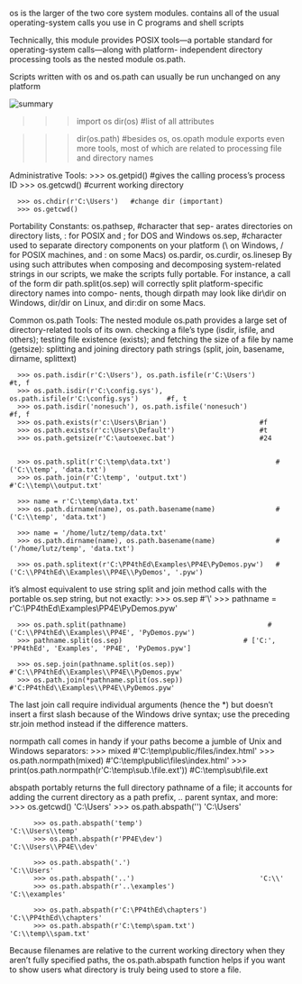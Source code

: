 os is the larger of the two core system modules.
contains all of the usual operating-system calls you use in C programs and shell scripts

Technically, this module provides POSIX tools—a portable standard for operating-system calls—along with platform- independent 
directory processing tools as the nested module os.path.

Scripts written with os and os.path can usually be run unchanged on any platform


![summary](https://user-images.githubusercontent.com/20602254/30064179-99d9b1d2-926e-11e7-99f8-3aa3783e7fa6.png)



>>>import os
>>> dir(os)       #list of all attributes

>>> dir(os.path)    #besides os, os.opath module exports even more tools, most of which are related to processing file and 
                      directory names 


Administrative Tools:
      >>> os.getpid()         #gives the calling process’s process ID
      >>> os.getcwd()         #current working directory

      >>> os.chdir(r'C:\Users')   #change dir (important)
      >>> os.getcwd()


Portability Constants:
      os.pathsep,     #character that sep- arates directories on directory lists, : for POSIX and ; for DOS and Windows
      os.sep,         #character used to separate directory components on your platform (\ on Windows, / for POSIX machines, 
                      and : on some Macs)
      os.pardir, 
      os.curdir, 
      os.linesep
By using such attributes when composing and decomposing system-related strings in our scripts, we make the scripts fully 
portable. For instance, a call of the form dir path.split(os.sep) will correctly split platform-specific directory names 
into compo- nents, though dirpath may look like dir\dir on Windows, dir/dir on Linux, and dir:dir on some Macs. 



Common os.path Tools:
The nested module os.path provides a large set of directory-related tools of its own.
      checking a file’s type (isdir, isfile, and others); 
      testing file existence (exists); and 
      fetching the size of a file by name (getsize):
      splitting and joining directory path strings (split, join, basename, dirname, splittext)

      
      >>> os.path.isdir(r'C:\Users'), os.path.isfile(r'C:\Users')                 #t, f
      >>> os.path.isdir(r'C:\config.sys'), os.path.isfile(r'C:\config.sys')       #f, t
      >>> os.path.isdir('nonesuch'), os.path.isfile('nonesuch')                   #f, f
      >>> os.path.exists(r'c:\Users\Brian')                       #f
      >>> os.path.exists(r'c:\Users\Default')                     #t
      >>> os.path.getsize(r'C:\autoexec.bat')                     #24
      
      
      >>> os.path.split(r'C:\temp\data.txt')                          #('C:\\temp', 'data.txt')
      >>> os.path.join(r'C:\temp', 'output.txt')                      #'C:\\temp\\output.txt'
      
      >>> name = r'C:\temp\data.txt'
      >>> os.path.dirname(name), os.path.basename(name)               #('C:\\temp', 'data.txt')
      
      >>> name = '/home/lutz/temp/data.txt'
      >>> os.path.dirname(name), os.path.basename(name)               #('/home/lutz/temp', 'data.txt')
      
      >>> os.path.splitext(r'C:\PP4thEd\Examples\PP4E\PyDemos.pyw')   #('C:\\PP4thEd\\Examples\\PP4E\\PyDemos', '.pyw')



 it’s almost equivalent to use string split and join method calls with the portable os.sep string, but not exactly:
      >>> os.sep                                                     #'\\'
      >>> pathname = r'C:\PP4thEd\Examples\PP4E\PyDemos.pyw'
      
      >>> os.path.split(pathname)                                   #('C:\\PP4thEd\\Examples\\PP4E', 'PyDemos.pyw')
      >>> pathname.split(os.sep)                              # ['C:', 'PP4thEd', 'Examples', 'PP4E', 'PyDemos.pyw']
      
      >>> os.sep.join(pathname.split(os.sep))                   #'C:\\PP4thEd\\Examples\\PP4E\\PyDemos.pyw'
      >>> os.path.join(*pathname.split(os.sep))                 #'C:PP4thEd\\Examples\\PP4E\\PyDemos.pyw'

The last join call require individual arguments (hence the *) but doesn’t insert a first slash because of the Windows drive 
syntax; use the preceding str.join method instead if the difference matters.


normpath call comes in handy if your paths become a jumble of Unix and Windows separators:
            >>> mixed                                                   #'C:\\temp\\public/files/index.html'
            >>> os.path.normpath(mixed)                                 #'C:\\temp\\public\\files\\index.html'
            >>> print(os.path.normpath(r'C:\temp\\sub\.\file.ext'))     #C:\temp\sub\file.ext
           
            
abspath portably returns the full directory pathname of a file; it accounts for adding the current directory as a path prefix, .. parent syntax, and more:
          >>> os.getcwd()                                         'C:\\Users'
          >>> os.path.abspath('')                                 'C:\\Users'
       
          >>> os.path.abspath('temp')                             'C:\\Users\\temp'
          >>> os.path.abspath(r'PP4E\dev')                        'C:\\Users\\PP4E\\dev'
          
          >>> os.path.abspath('.')                                'C:\\Users'
          >>> os.path.abspath('..')                               'C:\\'
          >>> os.path.abspath(r'..\examples')                     'C:\\examples'
          
          >>> os.path.abspath(r'C:\PP4thEd\chapters')             'C:\\PP4thEd\\chapters'
          >>> os.path.abspath(r'C:\temp\spam.txt')                'C:\\temp\\spam.txt'
          
Because filenames are relative to the current working directory when they aren’t fully specified paths, the os.path.abspath 
function helps if you want to show users what directory is truly being used to store a file. 


